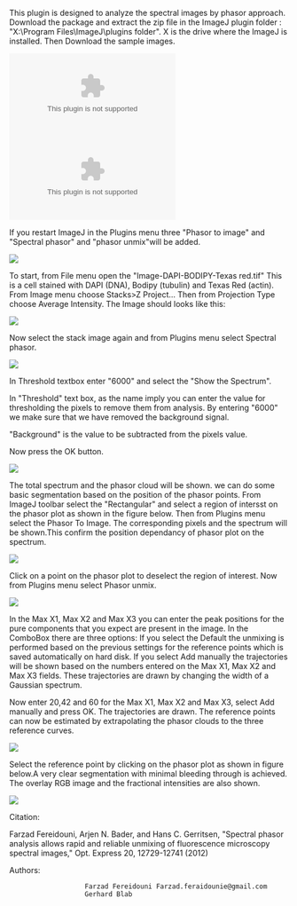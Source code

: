 This plugin is designed to analyze the spectral images by phasor
approach. Download the package and extract the zip file in the ImageJ
plugin folder : "X:\\Program Files\\ImageJ\\plugins folder". X is the
drive where the ImageJ is installed. Then Download the sample images.

![](/plugin/segmentation/spectral_phasor/spectral_phasor.zip)
![](/plugin/segmentation/spectral_phasor/image-dapi-bodipy-texas_red.zip)

If you restart ImageJ in the Plugins menu three "Phasor to image" and
"Spectral phasor" and "phasor unmix"will be added.

![](/plugin/segmentation/spectral_phasor/hex101s.png)

To start, from File menu open the "Image-DAPI-BODIPY-Texas red.tif" This
is a cell stained with DAPI (DNA), Bodipy (tubulin) and Texas Red
(actin). From Image menu choose Stacks\>Z Project\... Then from
Projection Type choose Average Intensity. The Image should looks like
this:

![](/plugin/segmentation/spectral_phasor/hex102s.png)

Now select the stack image again and from Plugins menu select Spectral
phasor.

![](/plugin/segmentation/spectral_phasor/hex103s.png)

In Threshold textbox enter "6000" and select the "Show the Spectrum".

In "Threshold" text box, as the name imply you can enter the value for
thresholding the pixels to remove them from analysis. By entering "6000"
we make sure that we have removed the background signal.

"Background" is the value to be subtracted from the pixels value.

Now press the OK button.

![](/plugin/segmentation/spectral_phasor/hex105s.png)

The total spectrum and the phasor cloud will be shown. we can do some
basic segmentation based on the position of the phasor points. From
ImageJ toolbar select the "Rectangular" and select a region of intersst
on the phasor plot as shown in the figure below. Then from Plugins menu
select the Phasor To Image. The corresponding pixels and the spectrum
will be shown.This confirm the position dependancy of phasor plot on the
spectrum.

![](/plugin/segmentation/spectral_phasor/hex106s.png)

Click on a point on the phasor plot to deselect the region of interest.
Now from Plugins menu select Phasor unmix.

![](/plugin/segmentation/spectral_phasor/hex107s.png)

In the Max X1, Max X2 and Max X3 you can enter the peak positions for
the pure components that you expect are present in the image. In the
ComboBox there are three options: If you select the Default the unmixing
is performed based on the previous settings for the reference points
which is saved automatically on hard disk. If you select Add manually
the trajectories will be shown based on the numbers entered on the Max
X1, Max X2 and Max X3 fields. These trajectories are drawn by changing
the width of a Gaussian spectrum.

Now enter 20,42 and 60 for the Max X1, Max X2 and Max X3, select Add
manually and press OK. The trajectories are drawn. The reference points
can now be estimated by extrapolating the phasor clouds to the three
reference curves.

![](/plugin/segmentation/spectral_phasor/hex108s.png)

Select the reference point by clicking on the phasor plot as shown in
figure below.A very clear segmentation with minimal bleeding through is
achieved. The overlay RGB image and the fractional intensities are also
shown.

![](/plugin/segmentation/spectral_phasor/hex110s.png)

Citation:

Farzad Fereidouni, Arjen N. Bader, and Hans C. Gerritsen, "Spectral
phasor analysis allows rapid and reliable unmixing of fluorescence
microscopy spectral images,\" Opt. Express 20, 12729-12741 (2012)

Authors:

                       Farzad Fereidouni Farzad.feraidounie@gmail.com
                       Gerhard Blab  
                       
                       
                       
